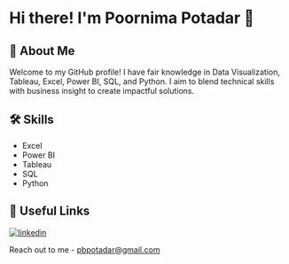 # Hi there! I'm Poornima Potadar 👋

## 🚀 About Me
Welcome to my GitHub profile! I have fair knowledge in Data Visualization, Tableau, Excel, Power BI, SQL, and Python. I aim to blend technical skills with business insight to create impactful solutions.

## 🛠 Skills

- Excel
- Power BI
- Tableau
- SQL
- Python
  
## 🔗 Useful Links

[![linkedin](https://img.shields.io/badge/linkedin-0A66C2?style=for-the-badge&logo=linkedin&logoColor=white)](www.linkedin.com/in/poornima-potadar-9784a8214)

Reach out to me - pbpotadar@gmail.com
<!---
PoornimaPotadar/PoornimaPotadar is a ✨ special ✨ repository because its `README.md` (this file) appears on your GitHub profile.
You can click the Preview link to take a look at your changes.
--->
